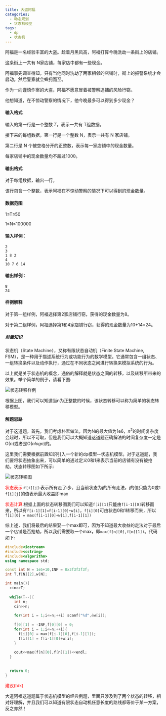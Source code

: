 ```yaml
---
title: 大盗阿福
categories:  
  - 动态规划
  - 状态机模型
tags:
  - dp
  - 状态机
---
```


阿福是一名经验丰富的大盗。趁着月黑风高，阿福打算今晚洗劫一条街上的店铺。

这条街上一共有 N家店铺，每家店中都有一些现金。

阿福事先调查得知，只有当他同时洗劫了两家相邻的店铺时，街上的报警系统才会启动，然后警察就会蜂拥而至。

作为一向谨慎作案的大盗，阿福不愿意冒着被警察追捕的风险行窃。

他想知道，在不惊动警察的情况下，他今晚最多可以得到多少现金？

#### 输入格式

输入的第一行是一个整数 𝑇，表示一共有 T组数据。

接下来的每组数据，第一行是一个整数 N，表示一共有 N 家店铺。

第二行是 N 个被空格分开的正整数，表示每一家店铺中的现金数量。

每家店铺中的现金数量均不超过1000。

#### 输出格式

对于每组数据，输出一行。

该行包含一个整数，表示阿福在不惊动警察的情况下可以得到的现金数量。

#### 数据范围
1≤T≤50   

1≤N≤100000

#### 输入样例：

```
2
3
1 8 2
4
10 7 6 14
```

#### 输出样例：

```
8
24
```

#### 样例解释

对于第一组样例，阿福选择第2家店铺行窃，获得的现金数量为8。

对于第二组样例，阿福选择第1和4家店铺行窃，获得的现金数量为10+14=24。    

##### 前置知识

状态机（State Machine），又称有限状态自动机（Finite State Machine, FSM），是一种用于描述系统行为或功能行为的数学模型。它通常包含一组状态、一组转换条件以及动作执行，通过在不同状态之间进行转换来模拟系统的行为。   

以上就是关于状态机的概念，通俗的解释就是状态之间的转移，以及转移所带来的效果。举个简单的例子，请看下图:

![状态转移样例](https://cdn.jsdelivr.net/gh/Tiand1ddd/tuchuang@main/img/202407310023954.jpg)

根据上图，我们可以知道当n为正整数的时候，该状态转移可以称为简单的状态转移模型。

#### 解题思路

对于这道题，首先，我们考虑朴素做法，因为N的最大值为1e6，$n^2$的时间复杂度会超时，所以不可取，但是我们可以大概知道这道题正确解法的时间复杂度一定是O($n$)或者是O($nlogn$)的。   

这里我们需要根据前置知识引入一个新的dp模型--状态机模型。对于这道题，我们要将状态抽象出来，可以简单的通过定义0和1来表示当前的店铺有没有被抢劫。状态转移图如下所示:    

![状态转移图](https://cdn.jsdelivr.net/gh/Tiand1ddd/tuchuang@main/img/202408042226188.jpg)

<span style ="color:red;">状态表示</span>:`f[i][j]`:表示所有走了i步，且当前状态为j的所有走法，j的值只能为0或1   `f[i][j]`的值表示最大收益即max

<span style = "color:red;">状态计算</span>:根据上面的状态转移图我们可以知道`f[i][1]`只能由`f[i-1][0]`转移而来，所以有`f[i-1][1]=f[i-1][0]+w[i]`，`f[i][0]`可由状态0和1转移而来，所以`f[i][0] = max(f[i-1][0]+w[i],f[i-1][1])`

综上述，我们将最后的结果娶一个max即可，因为不知道最大收益的走法对于最后一个店铺是否抢劫，所以我们需要取一个max，即`max(f[n][0],f[n][1])`。代码如下:

```c++
#include<iostream>
#include<cstring>
#include<algorithm>
using namespace std;

const int N = 1e5+10,INF = 0x3f3f3f3f;
int T,f[N][2],w[N];

int main(){
  cin>>T;
  
  while(T--){
    int n;
    cin>>n;
    
    for(int i = 1;i<=n;++i) scanf("%d",&w[i]);
    
    f[0][1] = -INF,f[0][0] = 0;
    for(int i = 1;i<=n;++i){
      f[i][0] = max(f[i-1][0],f[i-1][1]);
      f[i][1] = f[i-1][0]+w[i];
    }
    
    cout<<max(f[n][0],f[n][1])<<endl;
  }
  
  
  return 0;
}
```
<span style = "color:red">建议(tdk)</span>    

大道阿福这道题属于状态机模型的经典例题，里面只涉及到了两个状态的转移，相对好理解，并且我们可以知道有限状态自动机任意长度的路线都等价于某一方案，反之亦然！

